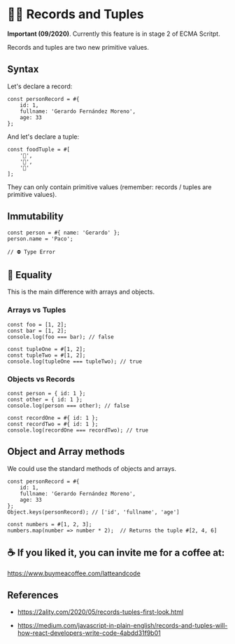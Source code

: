 # 👫🏼 Records and Tuples

**Important (09/2020)**. Currently this feature is in stage 2 of ECMA Scritpt.

Records and tuples are two new primitive values. 

## Syntax

Let's declare a record:

```
const personRecord = #{
    id: 1,
    fullname: 'Gerardo Fernández Moreno',
    age: 33
};
```

And let's declare a tuple:

```
const foodTuple = #[
    '🍎', 
    '🍐', 
    '🍊' 
];
```

They can only contain primitive values (remember: records / tuples are primitive values). 

## Immutability

```
const person = #{ name: 'Gerardo' };
person.name = 'Paco';

// ⛔️ Type Error
```

## 🤯 Equality

This is the main difference with arrays and objects.

### Arrays vs Tuples

```
const foo = [1, 2];
const bar = [1, 2];
console.log(foo === bar); // false

const tupleOne = #[1, 2];
const tupleTwo = #[1, 2]; 
console.log(tupleOne === tupleTwo); // true
```

### Objects vs Records

```
const person = { id: 1 };
const other = { id: 1 };
console.log(person === other); // false

const recordOne = #{ id: 1 };
const recordTwo = #{ id: 1 };
console.log(recordOne === recordTwo); // true
```

## Object and Array methods

We could use the standard methods of objects and arrays.

```
const personRecord = #{
    id: 1,
    fullname: 'Gerardo Fernández Moreno',
    age: 33
};
Object.keys(personRecord); // ['id', 'fullname', 'age']
```

```
const numbers = #[1, 2, 3];
numbers.map(number => number * 2);  // Returns the tuple #[2, 4, 6]
```

## ☕️ If you liked it, you can invite me for a coffee at:

https://www.buymeacoffee.com/latteandcode

## References

- https://2ality.com/2020/05/records-tuples-first-look.html

- https://medium.com/javascript-in-plain-english/records-and-tuples-will-how-react-developers-write-code-4abdd31f9b01